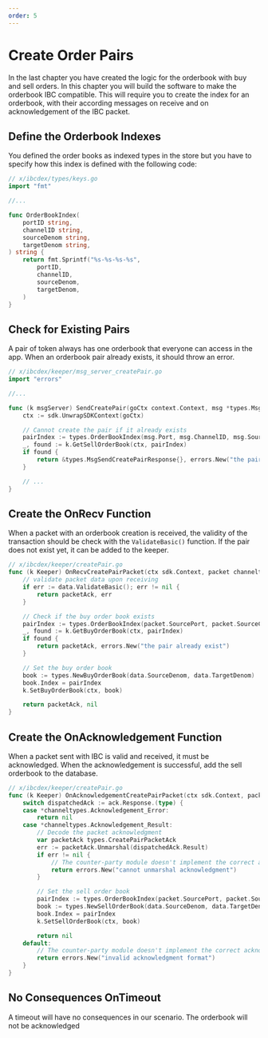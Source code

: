 ```yaml
---
order: 5
---
```


# Create Order Pairs

In the last chapter you have created the logic for the orderbook with buy and sell orders.
In this chapter you will build the software to make the orderbook IBC compatible.
This will require you to create the index for an orderbook, with their according messages on receive and on acknowledgement of the IBC packet.

## Define the Orderbook Indexes

You defined the order books as indexed types in the store but you have to specify how this index is defined with the following code:

```go
// x/ibcdex/types/keys.go
import "fmt"

//...

func OrderBookIndex(
	portID string,
	channelID string,
	sourceDenom string,
	targetDenom string,
) string {
	return fmt.Sprintf("%s-%s-%s-%s",
		portID,
		channelID,
		sourceDenom,
		targetDenom,
	)
}

```

## Check for Existing Pairs

A pair of token always has one orderbook that everyone can access in the app.
When an orderbook pair already exists, it should throw an error.

```go
// x/ibcdex/keeper/msg_server_createPair.go
import "errors"

//...

func (k msgServer) SendCreatePair(goCtx context.Context, msg *types.MsgSendCreatePair) (*types.MsgSendCreatePairResponse, error) {
	ctx := sdk.UnwrapSDKContext(goCtx)

	// Cannot create the pair if it already exists
	pairIndex := types.OrderBookIndex(msg.Port, msg.ChannelID, msg.SourceDenom, msg.TargetDenom)
	_, found := k.GetSellOrderBook(ctx, pairIndex)
	if found {
		return &types.MsgSendCreatePairResponse{}, errors.New("the pair already exist")
	}

	// ...
}
```

## Create the OnRecv Function

When a packet with an orderbook creation is received, the validity of the transaction should be check with the `ValidateBasic()` function.
If the pair does not exist yet, it can be added to the keeper.

```go
// x/ibcdex/keeper/createPair.go
func (k Keeper) OnRecvCreatePairPacket(ctx sdk.Context, packet channeltypes.Packet, data types.CreatePairPacketData) (packetAck types.CreatePairPacketAck, err error) {
	// validate packet data upon receiving
	if err := data.ValidateBasic(); err != nil {
		return packetAck, err
	}

	// Check if the buy order book exists
	pairIndex := types.OrderBookIndex(packet.SourcePort, packet.SourceChannel, data.SourceDenom, data.TargetDenom)
	_, found := k.GetBuyOrderBook(ctx, pairIndex)
	if found {
		return packetAck, errors.New("the pair already exist")
	}

	// Set the buy order book
	book := types.NewBuyOrderBook(data.SourceDenom, data.TargetDenom)
	book.Index = pairIndex
	k.SetBuyOrderBook(ctx, book)

	return packetAck, nil
}
```

## Create the OnAcknowledgement Function

When a packet sent with IBC is valid and received, it must be acknowledged.
When the acknowledgement is successful, add the sell orderbook to the database.

```go
// x/ibcdex/keeper/createPair.go
func (k Keeper) OnAcknowledgementCreatePairPacket(ctx sdk.Context, packet channeltypes.Packet, data types.CreatePairPacketData, ack channeltypes.Acknowledgement) error {
	switch dispatchedAck := ack.Response.(type) {
	case *channeltypes.Acknowledgement_Error:
		return nil
	case *channeltypes.Acknowledgement_Result:
		// Decode the packet acknowledgment
		var packetAck types.CreatePairPacketAck
		err := packetAck.Unmarshal(dispatchedAck.Result)
		if err != nil {
			// The counter-party module doesn't implement the correct acknowledgment format
			return errors.New("cannot unmarshal acknowledgment")
		}

		// Set the sell order book
		pairIndex := types.OrderBookIndex(packet.SourcePort, packet.SourceChannel, data.SourceDenom, data.TargetDenom)
		book := types.NewSellOrderBook(data.SourceDenom, data.TargetDenom)
		book.Index = pairIndex
		k.SetSellOrderBook(ctx, book)

		return nil
	default:
		// The counter-party module doesn't implement the correct acknowledgment format
		return errors.New("invalid acknowledgment format")
	}
}
```

## No Consequences OnTimeout

A timeout will have no consequences in our scenario. The orderbook will not be acknowledged 